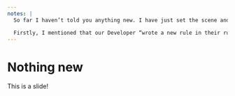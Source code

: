 ```yaml
---
notes: |
  So far I haven’t told you anything new. I have just set the scene and hopefully made sure that everyone listening has a good foundational understanding of the purpose of a lint rule. But there are two examples in my little story that I suspect a lot of people listening don’t actually have embedded in their daily routines yet, and these are the two things that I said I wanted people to take away with them.

  Firstly, I mentioned that our Developer “wrote a new rule in their rules document”. Sure our example happens to be of a “rule” that I already exists and comes with every new Ember app thanks to the ember-template-lint package. But what if I gave a different example? What if I gave a real example that I recently worked on with a client that I can not only guarantee that there isn’t a pre-written lint rule out there to cover this example, I will also say with some confidence that this rule won’t be that much use to anyone else.
---
```


# Nothing new

This is a slide!
